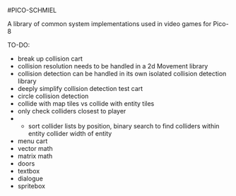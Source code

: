 #PICO-SCHMIEL

A library of common system implementations used in video games for Pico-8

TO-DO:
- break up collision cart
- collision resolution needs to be handled in a 2d Movement library
- collision detection can be handled in its own isolated collision detection library
- deeply simplify collision detection test cart
- circle collision detection
- collide with map tiles vs collide with entity tiles
- only check colliders closest to player
- - sort collider lists by position, binary search to find colliders within entity collider width of entity
- menu cart
- vector math
- matrix math
- doors
- textbox
- dialogue
- spritebox